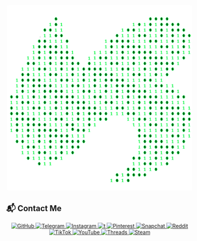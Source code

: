 <h3 align="center"><img width="500" style="border-radius:5px;" alt="banner" src="https://raw.githubusercontent.com/mragetsars/mragetsars/main/banner.png"></h3>

## 📬 Contact Me

<div align="center">
  <a href="https://github.com/mragetsars">
    <img src="https://img.shields.io/badge/GitHub-181717?style=for-the-badge&logo=github&logoColor=white" alt="GitHub">
  </a>
  <!--     <a href="mailto:mragetsars@yahoo.com">
    <img src="https://img.shields.io/badge/Yahoo_Mail-6001D2?style=for-the-badge&logo=yahoo&logoColor=white" alt="Yahoo Mail">
  </a> -->
    <a href="https://t.me/mragetsars_bot">
    <img src="https://img.shields.io/badge/Telegram-2CA5E0?style=for-the-badge&logo=telegram&logoColor=white" alt="Telegram">
  </a>
  <a href="https://instagram.com/mragetsars">
    <img src="https://img.shields.io/badge/Instagram-purple.svg?style=for-the-badge&logo=instagram&logoColor=white" alt="Instagram">
  </a>
    <a href="https://x.com/mragetsars">
    <img src="https://img.shields.io/badge/Twitter-000000?style=for-the-badge&logo=x&logoColor=white" alt="t">
  </a>
  <a href="https://www.pinterest.com/mragetsars">
    <img src="https://img.shields.io/badge/Pinterest-E60023?style=for-the-badge&logo=pinterest&logoColor=white" alt="Pinterest">
  </a>
    <a href="https://www.snapchat.com/add/mragetsars">
    <img src="https://img.shields.io/badge/Snapchat-FFFC00?style=for-the-badge&logo=snapchat&logoColor=black" alt="Snapchat">
  </a>
  <a href="https://www.reddit.com/u/-mragetsars">
    <img src="https://img.shields.io/badge/Reddit-FF4500?style=for-the-badge&logo=reddit&logoColor=white" alt="Reddit">
  </a>
  <a href="https://tiktok.com/@mragetsars">
    <img src="https://img.shields.io/badge/TikTok-000000?style=for-the-badge&logo=tiktok&logoColor=white" alt="TikTok">
  </a>
  <a href="https://youtube.com/@mragetsars">
    <img src="https://img.shields.io/badge/YouTube-FF0000?style=for-the-badge&logo=youtube&logoColor=white" alt="YouTube">
  </a>
      <a href="https://www.threads.net/@mragetsars">
    <img src="https://img.shields.io/badge/Threads-000000?style=for-the-badge&logo=threads&logoColor=white" alt="Threads">
  </a>
  <a href="https://www.facebook.com/mragetsars">
    <img src="https://img.shields.io/badge/Facebook-1877F2?style=for-the-badge&logo=facebook&logoColor=white" alt="Steam">
  </a>
</div>

